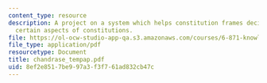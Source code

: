 ```yaml
---
content_type: resource
description: A project on a system which helps constitution frames decide on and structure
  certain aspects of constitutions.
file: https://ol-ocw-studio-app-qa.s3.amazonaws.com/courses/6-871-knowledge-based-applications-systems-spring-2005/8ef2e8517be997a3f3f761ad832cb47c_chandrase_tempap.pdf
file_type: application/pdf
resourcetype: Document
title: chandrase_tempap.pdf
uid: 8ef2e851-7be9-97a3-f3f7-61ad832cb47c
---
```

